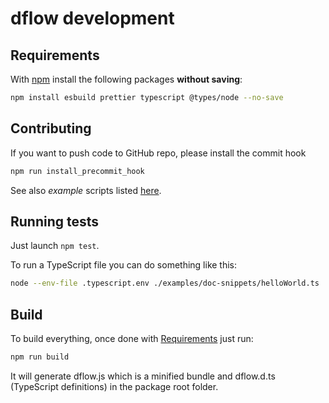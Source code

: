 # dflow development

## Requirements

With [npm](https://www.npmjs.com/) install the following packages **without saving**:

```sh
npm install esbuild prettier typescript @types/node --no-save
```

## Contributing

If you want to push code to GitHub repo, please install the commit hook

```sh
npm run install_precommit_hook
```

See also _example_ scripts listed [here](./examples/README.md).

## Running tests

Just launch `npm test`.

To run a TypeScript file you can do something like this:

```sh
node --env-file .typescript.env ./examples/doc-snippets/helloWorld.ts
```

## Build

To build everything, once done with [Requirements](#requirements) just run:

```sh
npm run build
```

It will generate dflow.js which is a minified bundle and dflow.d.ts (TypeScript definitions) in the package root folder.
